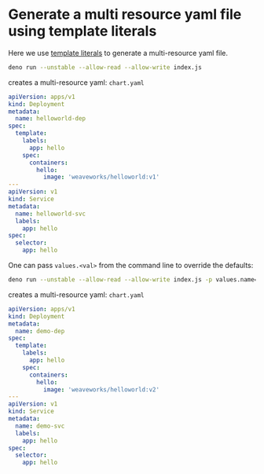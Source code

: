 # Generate a multi resource yaml file using template literals

Here we use
[template literals](https://developer.mozilla.org/en-US/docs/Web/JavaScript/Reference/Template_literals)
to generate a multi-resource yaml file.

```bash
deno run --unstable --allow-read --allow-write index.js
```

creates a multi-resource yaml: `chart.yaml`

```yaml
apiVersion: apps/v1
kind: Deployment
metadata:
  name: helloworld-dep
spec:
  template:
    labels:
      app: hello
    spec:
      containers:
        hello:
          image: 'weaveworks/helloworld:v1'
---
apiVersion: v1
kind: Service
metadata:
  name: helloworld-svc
  labels:
    app: hello
spec:
  selector:
    app: hello
```

One can pass `values.<val>` from the command line to override the defaults:

```bash
deno run --unstable --allow-read --allow-write index.js -p values.name=demo -p values.image.tag=v2
```

creates a multi-resource yaml: `chart.yaml`

```yaml
apiVersion: apps/v1
kind: Deployment
metadata:
  name: demo-dep
spec:
  template:
    labels:
      app: hello
    spec:
      containers:
        hello:
          image: 'weaveworks/helloworld:v2'
---
apiVersion: v1
kind: Service
metadata:
  name: demo-svc
  labels:
    app: hello
spec:
  selector:
    app: hello
```
